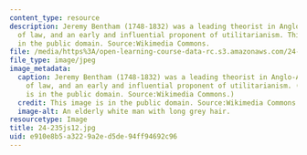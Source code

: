 ```yaml
---
content_type: resource
description: Jeremy Bentham (1748-1832) was a leading theorist in Anglo-American philosophy
  of law, and an early and influential proponent of utilitarianism. This image is
  in the public domain. Source:Wikimedia Commons.
file: /media/https%3A/open-learning-course-data-rc.s3.amazonaws.com/24-235j-philosophy-of-law-spring-2012/e910e8b5a3229a2ed5de94ff94692c96_24-235js12.jpg
file_type: image/jpeg
image_metadata:
  caption: Jeremy Bentham (1748-1832) was a leading theorist in Anglo-American philosophy
    of law, and an early and influential proponent of utilitarianism. (This [image](http://commons.wikimedia.org/wiki/File:Jeremy_Bentham_by_Henry_William_Pickersgill_detail.jpg)
    is in the public domain. Source:Wikimedia Commons.)
  credit: This image is in the public domain. Source:Wikimedia Commons.
  image-alt: An elderly white man with long grey hair.
resourcetype: Image
title: 24-235js12.jpg
uid: e910e8b5-a322-9a2e-d5de-94ff94692c96
---
```

